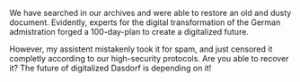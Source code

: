 We have searched in our archives and were able to restore an old and dusty document. Evidently, experts for the digital transformation of the German admistration forged a 100-day-plan to create a digitalized future.

However, my assistent mistakenly took it for spam, and just censored it completly according to our high-security protocols. Are you able to recover it? The future of digitalized Dasdorf is depending on it!
